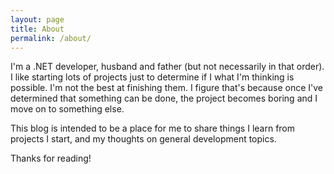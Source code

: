 ```yaml
---
layout: page
title: About
permalink: /about/
---
```


I'm a .NET developer, husband and father (but not necessarily in that order). I like starting lots of projects just to determine if I what I'm thinking is possible. I'm not the best at finishing them. I figure that's because once I've determined that something can be done, the project becomes boring and I move on to something else.

This blog is intended to be a place for me to share things I learn from projects I start, and my thoughts on general development topics.

Thanks for reading!
